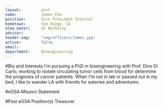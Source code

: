 ```yaml
---
layout:     	post
name:      		James Che
position: 		Vice President Internal
hometown: 		San Diego, CA
alma_mater: 	UC Berkeley
advisor: 		
header-img: 	"img/officers/james.jpg"
active: 		false
email: 			
department: 	Bioengineering
---
```

#Bio and Interests
I'm pursuing a PhD in bioengineering with Prof. Dino Di Carlo, working to isolate circulating tumor cells from blood for determine the prognosis of cancer patients. When I'm not in lab or passed out in my bed, I like to wander LA with friends for eateries and adventures.

#eGSA Mission Statement


#Past eGSA Position(s)
Treasurer
